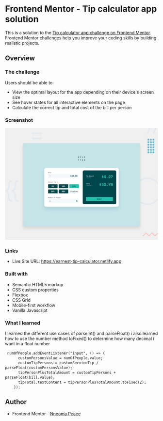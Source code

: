 # Frontend Mentor - Tip calculator app solution

This is a solution to the [Tip calculator app challenge on Frontend Mentor](https://www.frontendmentor.io/challenges/tip-calculator-app-ugJNGbJUX). Frontend Mentor challenges help you improve your coding skills by building realistic projects.

## Overview

### The challenge

Users should be able to:

- View the optimal layout for the app depending on their device's screen size
- See hover states for all interactive elements on the page
- Calculate the correct tip and total cost of the bill per person

### Screenshot

![Design preview for the Tip calculator app coding challenge](./design/desktop-preview.jpg)

### Links

- Live Site URL: https://earnest-tip-calculator.netlify.app

### Built with

- Semantic HTML5 markup
- CSS custom properties
- Flexbox
- CSS Grid
- Mobile-first workflow
- Vanilla Javascript

### What I learned

I learned the different use cases of parseInt() and parseFloat() i also learned how to use the number method toFixed() to determine how many decimal i want in a float number

```
 numOfPeople.addEventListener("input", () => {
      customPersonsValue = numOfPeople.value;
      customTipPersons = customServiceTip / parseFloat(customPersonsValue);
      tipPersonPlusTotalAmount = customTipPersons + parseFloat(bill.value);
      tipTotal.textContent = tipPersonPlusTotalAmount.toFixed(2);
    });
```

## Author

- Frontend Mentor - [Nneoma Peace](https://www.frontendmentor.io/profile/SatellitePeace)
